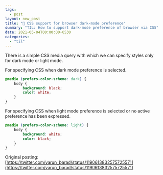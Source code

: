 ```yaml
---
tags:
  - post
layout: new_post
title: "📝 CSS support for browser dark-mode preference"
summary: "TIL: How to support dark-mode preference of browser via CSS"
date: 2021-05-04T00:00:00+0530
categories:
  - "til"
---
```


There is a simple CSS media query with which we can specify styles only for dark mode or light mode.

For specifying CSS when dark mode preference is selected.
```css
@media (prefers-color-scheme: dark) {
    body {
        background: black;
        color: white;
    }
}
```

For specifying CSS when light mode preference is selected or no active preference has been expressed.
```css
@media (prefers-color-scheme: light) {
    body {
        background: white;
        color: black;
    }
}
```

Original posting: [https://twitter.com/varun_barad/status/1190613832575725571](https://twitter.com/varun_barad/status/1190613832575725571)
